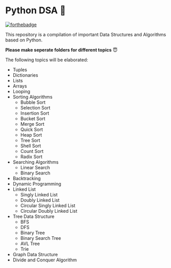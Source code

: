 # Python DSA :snake:
[![forthebadge](https://forthebadge.com/images/badges/built-with-love.svg)](https://forthebadge.com)

This repository is a compilation of important Data Structures and Algorithms based on Python.

**Please make seperate folders for different topics** :innocent:

The following topics will be elaborated:
* Tuples
* Dictionaries
* Lists
* Arrays
* Looping
* Sorting Algorithms
  * Bubble Sort
  * Selection Sort
  * Insertion Sort
  * Bucket Sort
  * Merge Sort
  * Quick Sort
  * Heap Sort
  * Tree Sort
  * Shell Sort
  * Count Sort
  * Radix Sort
* Searching Algorithms
  * Linear Search
  * Binary Search
* Backtracking
* Dynamic Programming
* Linked List
  * Singly Linked List
  * Doubly Linked List  
  * Circular Singly Linked List
  * Circular Doubly Linked List 
* Tree Data Structure
  * BFS
  * DFS
  * Binary Tree
  * Binary Search Tree
  * AVL Tree
  * Trie
* Graph Data Structure
* Divide and Conquer Algorithm
